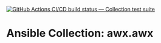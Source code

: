 [![GitHub Actions CI/CD build status — Collection test suite](https://github.com/ansible-collection-migration/awx.awx/workflows/Collection%20test%20suite/badge.svg?branch=master)](https://github.com/ansible-collection-migration/awx.awx/actions?query=workflow%3A%22Collection%20test%20suite%22)

Ansible Collection: awx.awx
=================================================